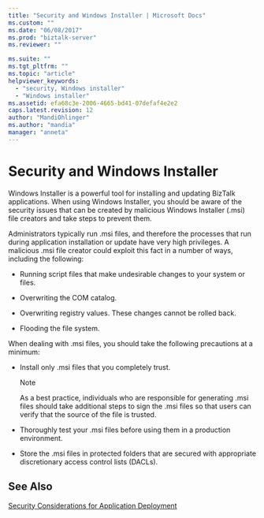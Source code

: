 ```yaml
---
title: "Security and Windows Installer | Microsoft Docs"
ms.custom: ""
ms.date: "06/08/2017"
ms.prod: "biztalk-server"
ms.reviewer: ""

ms.suite: ""
ms.tgt_pltfrm: ""
ms.topic: "article"
helpviewer_keywords: 
  - "security, Windows installer"
  - "Windows installer"
ms.assetid: efa68c3e-2006-4665-bd41-07defaf4e2e2
caps.latest.revision: 12
author: "MandiOhlinger"
ms.author: "mandia"
manager: "anneta"
---
```

# Security and Windows Installer
Windows Installer is a powerful tool for installing and updating BizTalk applications. When using Windows Installer, you should be aware of the security issues that can be created by malicious Windows Installer (.msi) file creators and take steps to prevent them.  
  
 Administrators typically run .msi files, and therefore the processes that run during application installation or update have very high privileges. A malicious .msi file creator could exploit this fact in a number of ways, including the following:  
  
-   Running script files that make undesirable changes to your system or files.  
  
-   Overwriting the COM catalog.  
  
-   Overwriting registry values. These changes cannot be rolled back.  
  
-   Flooding the file system.  
  
 When dealing with .msi files, you should take the following precautions at a minimum:  
  
-   Install only .msi files that you completely trust.  
  
    > [!NOTE]
    >  As a best practice, individuals who are responsible for generating .msi files should take additional steps to sign the .msi files so that users can verify that the source of the file is trusted.  
  
-   Thoroughly test your .msi files before using them in a production environment.  
  
-   Store the .msi files in protected folders that are secured with appropriate discretionary access control lists (DACLs).  
  
## See Also  
 [Security Considerations for Application Deployment](../core/security-considerations-for-application-deployment.md)
